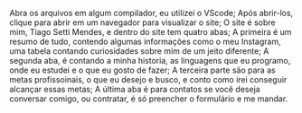 Abra os arquivos em algum compilador, eu utilizei o VScode;
Após abrir-los, clique para abrir em um navegador para visualizar o site;
O site é sobre mim, Tiago Setti Mendes, e dentro do site tem quatro abas;
A primeira é um resumo de tudo, contendo algumas informações como o meu Instagram, uma tabela contando curiosidades sobre mim de um jeito diferente;
A segunda aba, é contando a minha historia, as linguagens que eu programo, onde eu estudei e o que eu gosto de fazer;
A terceira parte são para as metas profissoinais, o que eu desejo e busco, e conto como irei conseguir alcançar essas metas;
A última aba é para contatos se você deseja conversar comigo, ou contratar, é só preencher o formulário e me mandar.
